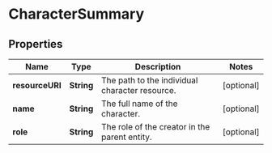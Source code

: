 
# CharacterSummary

## Properties
Name | Type | Description | Notes
------------ | ------------- | ------------- | -------------
**resourceURI** | **String** | The path to the individual character resource. |  [optional]
**name** | **String** | The full name of the character. |  [optional]
**role** | **String** | The role of the creator in the parent entity. |  [optional]



